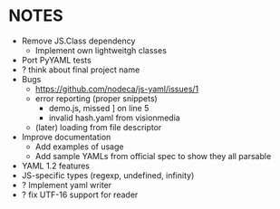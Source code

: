 NOTES
=====

-   Remove JS.Class dependency
    -   Implement own lightweitgh classes
-   Port PyYAML tests
-   ? think about final project name
-   Bugs
    -   https://github.com/nodeca/js-yaml/issues/1
    -   error reporting (proper snippets)
        -   demo.js, missed ] on line 5
        -   invalid hash.yaml from visionmedia
    -   (later) loading from file descriptor
-   Improve documentation
    -   Add examples of usage
    -   Add sample YAMLs from official spec to show they all parsable
-   YAML 1.2 features
-   JS-specific types (regexp, undefined, infinity)
-   ? Implement yaml writer
-   ? fix UTF-16 support for reader
